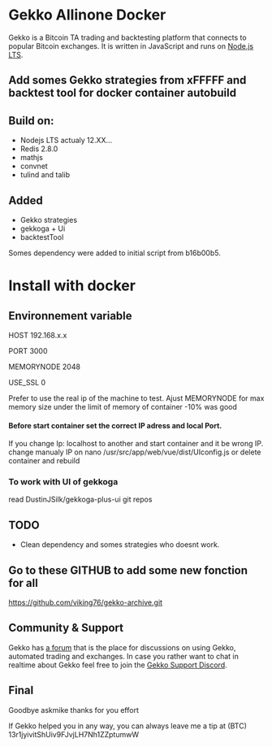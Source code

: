 
# Gekko Allinone Docker
 
Gekko is a Bitcoin TA trading and backtesting platform that connects to popular Bitcoin exchanges. It is written in JavaScript and runs on [Node.js LTS](http://nodejs.org).
 ##  Add somes Gekko strategies from xFFFFF and backtest tool for docker container autobuild
 
 ## Build on:
 
 - Nodejs LTS actualy 12.XX...
 - Redis 2.8.0
 - mathjs
 - convnet
 - tulind and talib
 
 ## Added
 - Gekko strategies
 - gekkoga + Ui
 - backtestTool

Somes dependency were added to initial script from b16b00b5.

# Install with docker

## Environnement variable

HOST 192.168.x.x

PORT 3000

MEMORYNODE 2048

USE_SSL 0

Prefer to use the real ip of the machine to test.
Ajust MEMORYNODE for max memory size under the limit of memory of container -10% was good
 



#### Before start container set the correct IP adress and local Port.
If you change Ip: localhost to another and start container and it be wrong IP. change manualy IP on
nano /usr/src/app/web/vue/dist/UIconfig.js or delete container and rebuild

### To work with UI of gekkoga 
read DustinJSilk/gekkoga-plus-ui git repos



## TODO
- Clean dependency and somes strategies who doesnt work.

## Go to these GITHUB to add some new fonction for all
https://github.com/viking76/gekko-archive.git

## Community & Support

Gekko has [a forum](https://forum.gekko.wizb.it/) that is the place for discussions on using Gekko, automated trading and exchanges. In case you rather want to chat in realtime about Gekko feel free to join the [Gekko Support Discord](https://discord.gg/26wMygt).

## Final
Goodbye askmike thanks for you effort

If Gekko helped you in any way, you can always leave me a tip at (BTC) 13r1jyivitShUiv9FJvjLH7Nh1ZZptumwW
